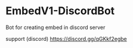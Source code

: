 # EmbedV1-DiscordBot
Bot for creating embed in discord server

support (discord) https://discord.gg/qGKkf2egbe
